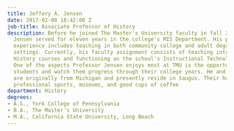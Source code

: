 ```yaml
---
title: Jeffery A. Jensen
date: 2017-02-08 18:42:00 Z
job-title: Associate Professor of History
description: Before he joined The Master's University faculty in fall 2000, Professor
  Jensen served for eleven years in the college's MIS Department. His previous instructional
  experience includes teaching in both community college and adult degree- completion
  settings. Currently, his faculty assignment consists of teaching introductory World
  History courses and functioning as the school's Instructional Technology Coordinator.
  One of the aspects Professor Jensen enjoys most at TMU is the opportunity to meet
  students and watch them progress through their college years. He and his wife, Linda,
  are originally from Michigan and presently reside in Saugus. Their hobbies include
  professional sports, museums, and good cups of coffee
department: History
degrees:
- A.S., York College of Pennsylvania
- B.A., The Master's University
- M.A., California State University, Long Beach
---
```


